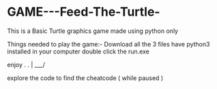 # GAME---Feed-The-Turtle-


This is a Basic Turtle graphics game made using python only

Things needed to play the game:-
Download all the 3 files
have python3 installed in your computer
double click the run.exe 

enjoy . .
       |
     \___/         
     
     
     
     
explore the code to find the cheatcode ( while paused )
